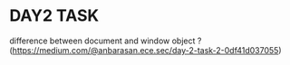 # DAY2 TASK
difference between document and window object ?(https://medium.com/@anbarasan.ece.sec/day-2-task-2-0df41d037055)